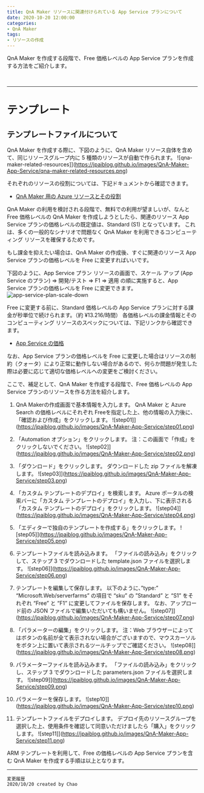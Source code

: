 ```yaml
---
title: QnA Maker リソースに関連付けられている App Service プランについて
date: 2020-10-20 12:00:00
categories:
- QnA Maker
tags:
- リソースの作成
---
```

QnA Maker を作成する段階で、Free 価格レベルの App Service プランを作成する方法をご紹介します。
<!-- more -->
<br>

***
# テンプレート
## テンプレートファイルについて
QnA Maker を作成する際に、下図のように、QnA Maker リソース自体を含めて、同じリソースグループ内に 5 種類のリソースが自動で作られます。
![qna-maker-related-resources]](https://jpaiblog.github.io/images/QnA-Maker-App-Service/qna-maker-related-resources.png)

それぞれのリソースの役割については、下記ドキュメントから確認できます。
- [QnA Maker 用の Azure リソースとその役割](https://docs.microsoft.com/ja-jp/azure/cognitive-services/qnamaker/concepts/azure-resources#resource-purposes)

QnA Maker の利用を検討される段階で、無料での利用が望ましいが、なんと Free 価格レベルの QnA Maker を作成しようとしたら、関連のリソース App Service プランの価格レベルの既定値は、Standard (S1) となっています。
これは、多くの一般的なシナリオで問題なく QnA Maker を利用できるコンピューティング リソースを確保するためです。

もし課金を抑えたい場合は、QnA Maker の作成後、すぐに関連のリソース App Service プランの価格レベルを Free に変更すればいいです。

下図のように、App Service プラン リソースの画面で、スケール アップ (App Service のプラン) ⇒ 開発/テスト ⇒ F1  ⇒ 適用 の順に実施すると、App Service プランの価格レベルを Free に変更できます。
![app-service-plan-scale-down](https://jpaiblog.github.io/images/QnA-Maker-App-Service/app-service-plan-scale-down.png)

Free に変更する前に、Standard 価格レベルの App Service プランに対する課金が秒単位で続けられます。（約 ¥13.216/時間）
各価格レベルの課金情報とそのコンピューティング リソースのスペックについては、下記リンクから確認できます。
- [App Service の価格](https://azure.microsoft.com/ja-jp/pricing/details/app-service/windows/)

なお、App Service プランの価格レベルを Free に変更した場合はリソースの制約（クォータ）により正常に動作しない場合があるので、何らか問題が発生した際は必要に応じて適切な価格レベルへの変更をご検討ください。

ここで、補足として、QnA Maker を作成する段階で、Free 価格レベルの App Service プランのリソースを作る方法を紹介します。

1. QnA Makerの作成画面で基本情報を入力します。
QnA Maker と Azure Search の価格レベルにそれぞれ Freeを指定した上、他の情報の入力後に、「確認および作成」をクリックします。
![step01]](https://jpaiblog.github.io/images/QnA-Maker-App-Service/step01.png)

2. 「Automation オプション」をクリックします。
注：この画面で「作成」をクリックしないでください。
![step02]](https://jpaiblog.github.io/images/QnA-Maker-App-Service/step02.png)

3. 「ダウンロード」をクリックします。
ダウンロードした zip ファイルを解凍します。 
![step03]](https://jpaiblog.github.io/images/QnA-Maker-App-Service/step03.png)

4. 「カスタム テンプレートのデプロイ」を検索します。
Azure ポータルの検索バーに「カスタム テンプレートのデプロイ」を入力し、下に表示される「カスタム テンプレートのデプロイ」をクリックします。
![step04]](https://jpaiblog.github.io/images/QnA-Maker-App-Service/step04.png)

5. 「エディターで独自のテンプレートを作成する」をクリックします。
![step05]](https://jpaiblog.github.io/images/QnA-Maker-App-Service/step05.png)

6. テンプレートファイルを読み込みます。
「ファイルの読み込み」をクリックして、ステップ 3 でダウンロードした template.json ファイルを選択します。
![step06]](https://jpaiblog.github.io/images/QnA-Maker-App-Service/step06.png)

7. テンプレートを編集して保存します。
以下のように、”type:” “Microsoft.Web/serverfarms” の項目で “sku” の ”Standard” と “S1” をそれぞれ “Free” と “F1” に変更してファイルを保存します。
なお、アップロード前の JSON ファイルで編集いただいても構いません。
![step07]](https://jpaiblog.github.io/images/QnA-Maker-App-Service/step07.png)

8. 「パラメーターの編集」をクリックします。
注：Web ブラウザーによってはボタンの名前が全て表示されない場合がございますので、マウスカーソルをボタン上に置いて表示されるツールチップでご確認ください。
![step08]](https://jpaiblog.github.io/images/QnA-Maker-App-Service/step08.png)

9. パラメーターファイルを読み込みます。
「ファイルの読み込み」をクリックし、ステップ 3 でダウンロードした parameters.json ファイルを選択します。
![step09]](https://jpaiblog.github.io/images/QnA-Maker-App-Service/step09.png)

10. パラメーターを保存します。
![step10]](https://jpaiblog.github.io/images/QnA-Maker-App-Service/step10.png)

11. テンプレートファイルをデプロイします。
デプロイ先のリソースグループを選択した上、使用条件を確認して同意いただけましたら「購入」をクリックします。
![step11]](https://jpaiblog.github.io/images/QnA-Maker-App-Service/step11.png)

ARM テンプレートを利用して、Free の価格レベルの App Service プランを含む QnA Maker を作成する手順は以上となります。

***
`変更履歴`  
`2020/10/20 created by Chao`  